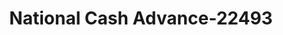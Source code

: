---
f_zip-code: 46041
f_state-code: IN
title: National Cash Advance-22493
f_phone: 765-659-4653
f_city-only: Frankfort
f_address: 2401 East Wabash Street Frankfort
f_location-unique-id: '22493'
slug: national-cash-advance-22493
updated-on: '2024-05-30T13:46:58.046Z'
created-on: '2024-05-30T13:36:59.803Z'
published-on: '2024-05-30T13:54:32.469Z'
f_city-state: cms/city/frankfort-in.md
f_company: cms/company/national-cash-advance.md
f_state: cms/state/indiana.md
layout: '[payday-loan].html'
tags: payday-loan
---